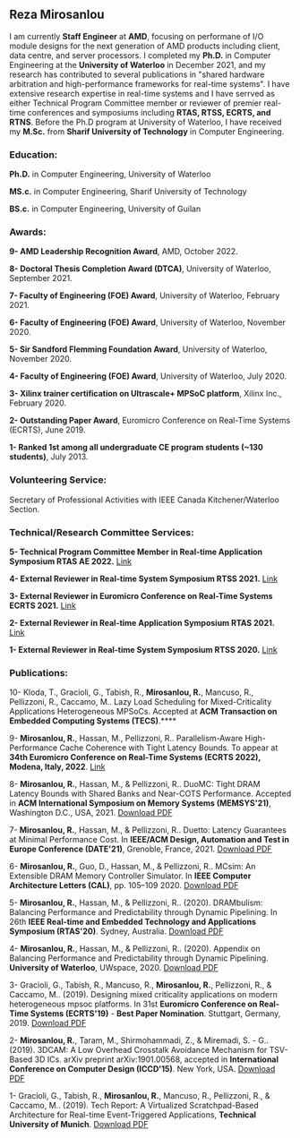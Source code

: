 
## Reza Mirosanlou

I am currently **Staff Engineer** at **AMD**, focusing on performane of I/O module designs for the next generation of AMD products including client, data centre, and server processors. I completed my **Ph.D.** in Computer Engineering at the **University of Waterloo** in December 2021, and my research has contributed to several publications in "shared hardware arbitration and high-performance frameworks for real-time systems". I have extensive research expertise in real-time systems and I have serrved as either Technical Program Committee member or reviewer of premier real-time conferences and symposiums including **RTAS, RTSS, ECRTS, and RTNS**. Before the Ph.D program at University of Waterloo, I have received my **M.Sc.** from **Sharif University of Technology** in Computer Engineering.

### Education:

**Ph.D.** in Computer Engineering, University of Waterloo

**MS.c.** in Computer Engineering, Sharif University of Technology

**BS.c.** in Computer Engineering, University of Guilan

### Awards:
**9- AMD Leadership Recognition Award**, AMD, October 2022.

**8- Doctoral Thesis Completion Award (DTCA)**, University of Waterloo, September 2021.

**7- Faculty of Engineering (FOE) Award**, University of Waterloo, February 2021.

**6- Faculty of Engineering (FOE) Award**, University of Waterloo, November 2020.

**5- Sir Sandford Flemming Foundation Award**, University of Waterloo, November 2020.

**4- Faculty of Engineering (FOE) Award**, University of Waterloo, July 2020. 

**3- Xilinx trainer certification on Ultrascale+ MPSoC platform**, Xilinx Inc., February 2020.

**2- Outstanding Paper Award**, Euromicro Conference on Real-Time Systems (ECRTS), June 2019.

**1- Ranked 1st among all undergraduate CE program students (~130 students)**, July 2013.

### Volunteering Service:

Secretary of Professional Activities with IEEE Canada Kitchener/Waterloo Section.

### Technical/Research Committee Services:

**5- Technical Program Committee Member in Real-time Application Symposium RTAS AE 2022.** [Link](http://2022.rtas.org/artifact-evaluation/)

**4- External Reviewer in Real-time System Symposium RTSS 2021.** [Link](https://ieeexplore.ieee.org/stamp/stamp.jsp?tp=&arnumber=962239)

**3- External Reviewer in Euromicro Conference on Real-Time Systems ECRTS 2021.** [Link](ttps://drops.dagstuhl.de/opus/volltexte/2021/13931/pdf/LIPIcs-ECRTS-2021-0.pdf)

**2- External Reviewer in Real-time Application Symposium RTAS 2021.** [Link](https://ieeexplore.ieee.org/stamp/stamp.jsp?tp=&arnumber=9470442)

**1- External Reviewer in Real-time System Symposium RTSS 2020.** [Link](https://ieeexplore.ieee.org/stamp/stamp.jsp?tp=&arnumber=9355525)



### Publications:

10- Kloda, T., Gracioli, G., Tabish, R., **Mirosanlou, R.**, Mancuso, R., Pellizzoni, R., Caccamo, M.. Lazy Load Scheduling for Mixed-Criticality Applications Heterogeneous MPSoCs. Accepted at **ACM Transaction on Embedded Computing Systems (TECS)**.****

9- **Mirosanlou, R.**, Hassan, M., Pellizzoni, R.. Parallelism-Aware High-Performance Cache Coherence with Tight Latency Bounds. To appear at **34th Euromicro Conference on Real-Time Systems (ECRTS 2022), Modena, Italy, 2022**. [Link](https://www.ecrts.org/conference-program/)

8- **Mirosanlou, R.**, Hassan, M., & Pellizzoni, R.. DuoMC: Tight DRAM Latency Bounds with Shared Banks and Near-COTS Performance. Accepted in **ACM International Symposium on Memory Systems (MEMSYS'21)**, Washington D.C., USA, 2021. [Download PDF]()

7- **Mirosanlou, R.**, Hassan, M., & Pellizzoni, R.. Duetto: Latency Guarantees at Minimal Performance Cost. In **IEEE/ACM Design, Automation and Test in Europe Conference (DATE'21)**, Grenoble, France, 2021. [Download PDF](https://www.google.com/url?sa=t&rct=j&q=&esrc=s&source=web&cd=&ved=2ahUKEwiSuoqWvZTwAhUNOs0KHTUNDJ0QFjABegQIBhAE&url=https%3A%2F%2Fuwspace.uwaterloo.ca%2Fbitstream%2Fhandle%2F10012%2F16893%2F1869.pdf%3Fsequence%3D1%26isAllowed%3Dy&usg=AOvVaw0AkvHPVgnqZxh0Nsse5S6g)

6- **Mirosanlou, R.**, Guo, D., Hassan, M., & Pellizzoni, R.. MCsim: An Extensible DRAM Memory Controller Simulator. In **IEEE Computer Architecture Letters (CAL)**, pp. 105–109 2020. [Download PDF](https://ieeexplore.ieee.org/stamp/stamp.jsp?tp=&arnumber=9137661)

5- **Mirosanlou, R.**, Hassan, M., & Pellizzoni, R.. (2020). DRAMbulism: Balancing Performance and Predictability through Dynamic Pipelining. In 26th **IEEE Real-time and Embedded Technology and Applications Symposium (RTAS'20)**. Sydney, Australia.
 [Download PDF](https://ieeexplore.ieee.org/stamp/stamp.jsp?tp=&arnumber=9113103)

4- **Mirosanlou, R.**, Hassan, M., & Pellizzoni, R.. (2020). Appendix on Balancing Performance and Predictability through Dynamic Pipelining. **University of Waterloo**, UWspace, 2020. [Download PDF](https://uwspace.uwaterloo.ca/bitstream/handle/10012/15678/TechReport-DRAMbulism.pdf?sequence=1&isAllowed=y)

3- Gracioli, G., Tabish, R., Mancuso, R., **Mirosanlou, R.**, Pellizzoni, R., & Caccamo, M.. (2019). Designing mixed criticality applications on modern heterogeneous mpsoc platforms. In 31st **Euromicro Conference on Real-Time Systems (ECRTS'19)** - **Best Paper Nomination**. Stuttgart, Germany, 2019. [Download PDF](https://drops.dagstuhl.de/opus/volltexte/2019/10764/pdf/LIPIcs-ECRTS-2019-27.pdf)

2- **Mirosanlou, R.**, Taram, M., Shirmohammadi, Z., & Miremadi, S. - G.. (2019). 3DCAM: A Low Overhead Crosstalk Avoidance Mechanism for TSV-Based 3D ICs. arXiv preprint arXiv:1901.00568, accepted in **International Conference on Computer Design (ICCD'15)**. New York, USA. [Download PDF](https://arxiv.org/pdf/1901.00568.pdf)

1- Gracioli, G., Tabish, R., **Mirosanlou, R.**, Mancuso, R., Pellizzoni, R., & Caccamo, M.. (2019). Tech Report: A Virtualized Scratchpad-Based Architecture for Real-time Event-Triggered Applications, **Technical University of Munich**. [Download PDF](https://mediatum.ub.tum.de/doc/1475015/file.pdf)






